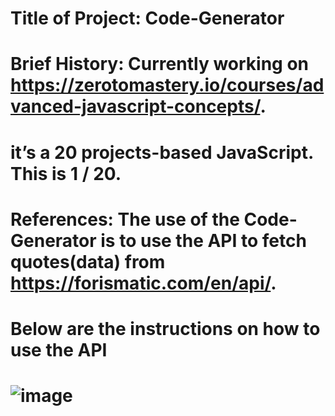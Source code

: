 # Title of Project: Code-Generator
# Brief History: Currently working on https://zerotomastery.io/courses/advanced-javascript-concepts/. 
# it’s a 20 projects-based JavaScript. This is 1 / 20.
# References: The use of the Code-Generator is to use the API to fetch quotes(data) from https://forismatic.com/en/api/.
# Below are the instructions on how to use the API
# ![image](https://github.com/juliusosborne0212/Code-Generator/assets/118049726/3ec9fb66-07a0-43f7-b45d-60208aa5d5d0)
